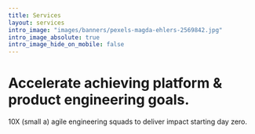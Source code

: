 ```yaml
---
title: Services
layout: services
intro_image: "images/banners/pexels-magda-ehlers-2569842.jpg"
intro_image_absolute: true
intro_image_hide_on_mobile: false
---
```


# Accelerate achieving platform & product engineering goals.

10X (small a) agile engineering squads to deliver impact starting day zero.
